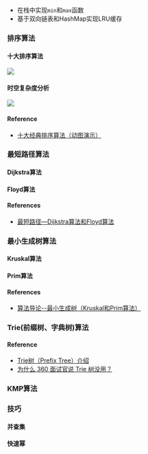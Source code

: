 * 在栈中实现`min`和`max`函数
* 基于双向链表和HashMap实现LRU缓存

### 排序算法
#### 十大排序算法
![](https://images2018.cnblogs.com/blog/849589/201804/849589-20180402132530342-980121409.png)
#### 时空复杂度分析
![](https://images2018.cnblogs.com/blog/849589/201804/849589-20180402133438219-1946132192.png)

#### Reference
* [十大经典排序算法（动图演示）](https://www.cnblogs.com/onepixel/p/7674659.html)

### 最短路径算法
#### Dijkstra算法
#### Floyd算法
#### References
* [最短路径—Dijkstra算法和Floyd算法](https://www.cnblogs.com/biyeymyhjob/archive/2012/07/31/2615833.html)

### 最小生成树算法
#### Kruskal算法
#### Prim算法
#### References
* [算法导论--最小生成树（Kruskal和Prim算法）](https://blog.csdn.net/luoshixian099/article/details/51908175)

### Trie(前缀树、字典树)算法
#### Reference
* [Trie树（Prefix Tree）介绍](https://blog.csdn.net/lisonglisonglisong/article/details/45584721)
* [为什么 360 面试官说 Trie 树没用？](https://www.zhihu.com/question/27168319)

### KMP算法

### 技巧
#### 并查集
#### 快速幂